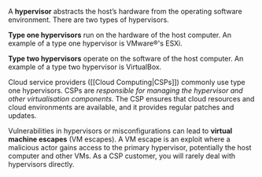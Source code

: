 
A **hypervisor** abstracts the host’s hardware from the operating software environment. There are two types of hypervisors. 

**Type one hypervisors** run on the hardware of the host computer. An example of a type one hypervisor is VMware®'s ESXi. 

**Type two hypervisors** operate on the software of the host computer. An example of a type two hypervisor is VirtualBox. 

Cloud service providers ([[Cloud Computing|CSPs]]) commonly use type one hypervisors. CSPs are *responsible for managing the hypervisor and other virtualisation components*. The CSP ensures that cloud resources and cloud environments are available, and it  provides regular patches and updates. 

Vulnerabilities in hypervisors or misconfigurations can lead to **virtual machine escapes** (VM escapes). A VM escape is an exploit where a malicious actor gains access to the primary hypervisor, potentially the host computer and other VMs. As a CSP customer, you will rarely deal with hypervisors directly.